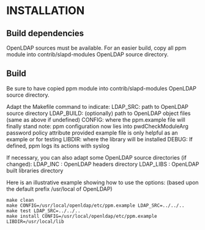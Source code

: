 INSTALLATION
============

Build dependencies
------------------
OpenLDAP sources must be available. For an easier build, copy all ppm module
into contrib/slapd-modules OpenLDAP source directory.

Build
-----
Be sure to have copied ppm module into contrib/slapd-modules OpenLDAP source
directory.

Adapt the Makefile command to indicate:
LDAP_SRC: path to OpenLDAP source directory
LDAP_BUILD: (optionally) path to OpenLDAP object files (same as above if undefined)
CONFIG: where the ppm.example file will finally stand
        note: ppm configuration now lies into pwdCheckModuleArg password policy attribute
              provided example file is only helpful as an example or for testing
LIBDIR: where the library will be installed
DEBUG: If defined, ppm logs its actions with syslog

If necessary, you can also adapt some OpenLDAP source directories (if changed):
LDAP_INC : OpenLDAP headers directory
LDAP_LIBS : OpenLDAP built libraries directory


Here is an illustrative example showing how to use the options:
(based upon the default prefix /usr/local of OpenLDAP)

```
make clean
make CONFIG=/usr/local/openldap/etc/ppm.example LDAP_SRC=../../..
make test LDAP_SRC=../../..
make install CONFIG=/usr/local/openldap/etc/ppm.example LIBDIR=/usr/local/lib
```

